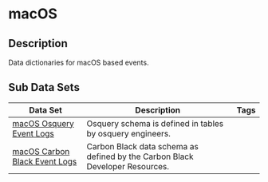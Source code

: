 # macOS

## Description
Data dictionaries for macOS based events.

## Sub Data Sets
|Data Set|Description|Tags|
|---|---|---|
|[macOS Osquery Event Logs](osquery/)|Osquery schema is defined in tables by osquery engineers.||
|[macOS Carbon Black Event Logs](carbonblack/)|Carbon Black data schema as defined by the Carbon Black Developer Resources. ||
